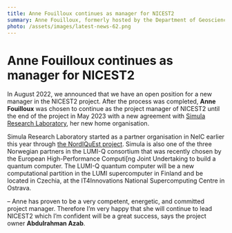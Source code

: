 ```yaml
---
title: Anne Fouilloux continues as manager for NICEST2
summary: Anne Fouilloux, formerly hosted by the Department of Geosciences at University of Oslo, was chosen to continue as the project manager of NICEST2 until the end of the project in May 2023. Her new home organisation is Simula Research Laboratory.
photo: /assets/images/latest-news-62.png
---
```


Anne Fouilloux continues as manager for NICEST2
===========================

In August 2022, we announced that we have an open position for a new manager in the NICEST2 project. After the process was completed, **Anne Fouilloux** was chosen to continue as the project manager of NICEST2 until the end of the project in May 2023 with a new agreement with [Simula Research Laboratory](https://www.simula.no), her new home organisation.

Simula Research Laboratory started as a partner organisation in NeIC earlier this year through [the NordIQuEst project](https://neic.no/nordiquest/). Simula is also one of the three Norwegian partners in the LUMI-Q consortium that was recently chosen by the European High-Performance Computi[ng Joint Undertaking to build a quantum computer. The LUMI-Q quantum computer will be a new computational partition in  the LUMI supercomputer in Finland and be located in Czechia, at the IT4Innovations National Supercomputing Centre in Ostrava.

– Anne has proven to be a very competent, energetic, and committed project manager. Therefore I’m very happy that she will continue to lead NICEST2 which I’m confident will be a great success, says the project owner **Abdulrahman Azab**.